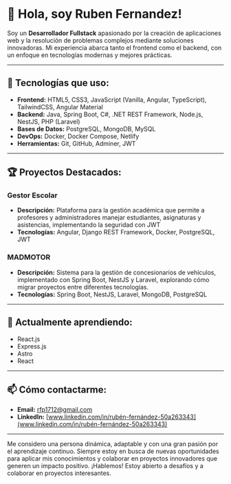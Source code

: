 # 👋 Hola, soy Ruben Fernandez!

Soy un **Desarrollador Fullstack** apasionado por la creación de aplicaciones web y la resolución de problemas complejos mediante soluciones innovadoras. Mi experiencia abarca tanto el frontend como el backend, con un enfoque en tecnologías modernas y mejores prácticas.

---

## 🚀 Tecnologías que uso:
- **Frontend:** HTML5, CSS3, JavaScript (Vanilla, Angular, TypeScript), TailwindCSS, Angular Material
- **Backend:** Java, Spring Boot, C#, .NET REST Framework, Node.js, NestJS, PHP (Laravel)
- **Bases de Datos:** PostgreSQL, MongoDB, MySQL
- **DevOps:** Docker, Docker Compose, Netlify
- **Herramientas:** Git, GitHub, Adminer, JWT

---

## 🏆 Proyectos Destacados:
### **Gestor Escolar**
- **Descripción:** Plataforma para la gestión académica que permite a profesores y administradores manejar estudiantes, asignaturas y asistencias, implementando la seguridad con JWT
- **Tecnologías:** Angular, Django REST Framework, Docker, PostgreSQL, JWT

### **MADMOTOR**
- **Descripción:** Sistema para la gestión de concesionarios de vehículos, implementado con Spring Boot, NestJS y Laravel, explorando cómo migrar proyectos entre diferentes tecnologías.
- **Tecnologías:** Spring Boot, NestJS, Laravel, MongoDB, PostgreSQL

---

## 🌱 Actualmente aprendiendo:
- React.js
- Express.js
- Astro
- React

---

## 📫 Cómo contactarme:
- **Email:** [rfp1712@gmail.com](mailto:rfp1712@gmail.com)
- **LinkedIn:** [www.linkedin.com/in/rubén-fernández-50a263343](www.linkedin.com/in/rubén-fernández-50a263343)

---

Me considero una persona dinámica, adaptable y con una gran pasión por el aprendizaje continuo. Siempre estoy en busca de nuevas oportunidades para aplicar mis conocimientos y colaborar en proyectos innovadores que generen un impacto positivo.
¡Hablemos! Estoy abierto a desafíos y a colaborar en proyectos interesantes.
